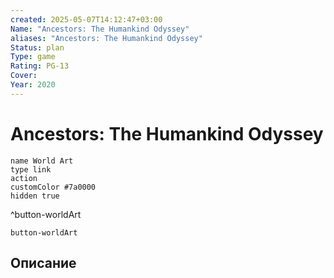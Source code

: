 ```yaml
---
created: 2025-05-07T14:12:47+03:00
Name: "Ancestors: The Humankind Odyssey"
aliases: "Ancestors: The Humankind Odyssey"
Status: plan
Type: game
Rating: PG-13
Cover: 
Year: 2020
---
```


# Ancestors: The Humankind Odyssey




```button
name World Art
type link
action 
customColor #7a0000
hidden true
```
^button-worldArt



`button-worldArt`

## Описание


